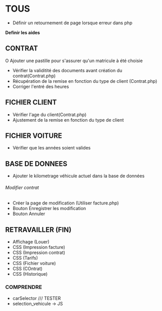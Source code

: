 

# TOUS
- Définir un retournement de page lorsque erreur dans php

**Definir les aides**

## CONTRAT

O Ajouter une pastille pour s'assurer qu'un matricule à été choisie
- Vérifier la validitité  des documents avant création du contrat(Contrat.php)
- Récupération de la remise en fonction du type de client (Contrat.php)
- Corriger l'entré des heures


## FICHIER CLIENT

- Vérifier l'age du client(Contrat.php)
- Ajustement de la remise en fonction du type de client


## FICHIER VOITURE

- Vérifier que les années soient valides


## BASE DE DONNEES
- Ajouter le kilometrage véhicule actuel dans la base de données 



###### Modifier contrat


- Créer la page de modification (Utiliser facture.php)
- Bouton Enregistrer les modification
- Bouton Annuler 



## RETRAVAILLER (FIN)
- Affichage (Louer)
- CSS (Impression facture)
- CSS (Impression contrat)
- CSS (Tarifs)
- CSS (Fichier voiture)
- CSS (COntrat)
- CSS (Historique)


### COMPRENDRE

- carSelector /// TESTER
- selection_vehicule -> JS 